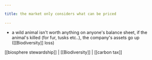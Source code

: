 ```yaml
---
title: the market only considers what can be priced 
---
```

- a wild animal isn't worth anything on anyone's balance sheet, if the animal's killed (for fur, tusks etc..), the company's assets go up ([[Biodiversity]] loss) 

[[biosphere stewardship]] | [[Biodiversity]] | [[carbon tax]]
